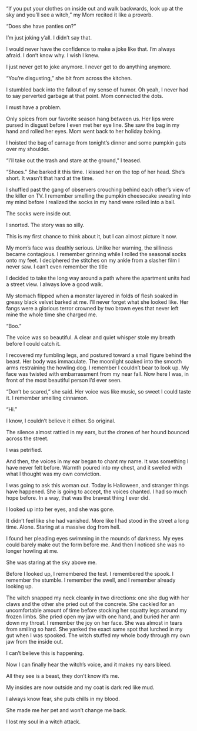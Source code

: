“If you put your clothes on inside out and walk backwards, look up at the sky and you’ll see a witch,” my Mom recited it like a proverb. 

“Does she have panties on?” 

I’m just joking y’all. I didn’t say that. 

I would never have the confidence to make a joke like that. I’m always afraid. I don’t know why. I wish I knew. 

I just never get to joke anymore. I never get to do anything anymore.

“You’re disgusting,” she bit from across the kitchen. 

I stumbled back into the fallout of my sense of humor. Oh yeah, I never had to say perverted garbage at that point. Mom connected the dots. 

I must have a problem. 

Only spices from our favorite season hang between us. Her lips were pursed in disgust before I even met her eye line. She saw the bag in my hand and rolled her eyes. Mom went back to her holiday baking.

I hoisted the bag of carnage from tonight’s dinner and some pumpkin guts over my shoulder. 

“I’ll take out the trash and stare at the ground,” I teased. 

“Shoes.” She barked it this time. I kissed her on the top of her head. She’s short. It wasn’t that hard at the time. 

I shuffled past the gang of observers crouching behind each other’s view of the killer on TV. I remember smelling the pumpkin cheesecake sweating into my mind before I realized the socks in my hand were rolled into a ball. 

The socks were inside out. 

I snorted. The story was so silly.

This is my first chance to think about it, but I can almost picture it now. 

My mom’s face was deathly serious. Unlike her warning, the silliness became contagious. I remember grinning while I rolled the seasonal socks onto my feet. I deciphered the stitches on my ankle from a slasher film I never saw. I can’t even remember the title

I decided to take the long way around a path where the apartment units had a street view. I always love a good walk. 

My stomach flipped when a monster layered in folds of flesh soaked in greasy black velvet barked at me. I’ll never forget what she looked like. Her fangs were a glorious terror crowned by two brown eyes that never left mine the whole time she charged me.

“Boo.” 

The voice was so beautiful. A clear and quiet whisper stole my breath before I could catch it. 

I recovered my fumbling legs, and postured toward a small figure behind the beast. Her body was immaculate. The moonlight soaked into the smooth arms restraining the howling dog. I remember I couldn’t bear to look up. My face was twisted with embarrassment from my near fall. Now here I was, in front of the most beautiful person I’d ever seen.

“Don’t be scared,” she said. Her voice was like music, so sweet I could taste it. I remember smelling cinnamon. 

“Hi.” 

I know, I couldn’t believe it either. So original. 

The silence almost rattled in my ears, but the drones of her hound bounced across the street. 

I was petrified.

And then, the voices in my ear began to chant my name. It was something I have never felt before. Warmth poured into my chest, and it swelled with what I thought was my own conviction. 

I was going to ask this woman out. Today is Halloween, and stranger things have happened. She is going to accept, the voices chanted. I had so much hope before. In a way, that was the bravest thing I ever did.

I looked up into her eyes, and she was gone. 

It didn’t feel like she had vanished. More like I had stood in the street a long time. Alone.  Staring at a massive dog from hell.

I found her pleading eyes swimming in the mounds of darkness. My eyes could barely make out the form before me. And then I noticed she was no longer howling at me.

She was staring at the sky above me. 

Before I looked up, I remembered the test. I remembered the spook. I remember the stumble. I remember the swell, and I remember already looking up.

The witch snapped my neck cleanly in two directions: one she dug with her claws and the other she pried out of the concrete. She cackled for an uncomfortable amount of time before stocking her squatty legs around my frozen limbs. She pried open my jaw with one hand, and buried her arm down my throat. I remember the joy on her face. She was almost in tears from smiling so hard. She yanked the exact same spot that lurched in my gut when I was spooked. The witch stuffed my whole body through my own jaw from the inside out. 

I can’t believe this is happening.

Now I can finally hear the witch’s voice, and it makes my ears bleed. 

All they see is a beast, they don’t know it’s me.

My insides are now outside and my coat is dark red like mud.

I always know fear, she puts chills in my blood.

She made me her pet and won’t change me back. 

I lost my soul in a witch attack.